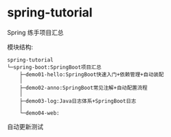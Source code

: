 # spring-tutorial
Spring 练手项目汇总

模块结构:
```text
spring-tutorial
└─spring-boot:SpringBoot项目汇总
    ├─demo01-hello:SpringBoot快速入门+依赖管理+自动装配
    │
    ├─demo02-anno:SpringBoot常见注解+自动配置流程
    │
    ├─demo03-log:Java日志体系+SpringBoot日志
    │
    └─demo04-web:
```
自动更新测试
